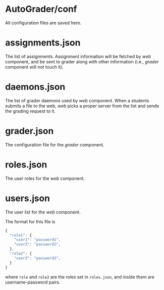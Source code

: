 AutoGrader/conf
===============

All configuration files are saved here.

assignments.json
================

The list of assignments. Assignment information will be fetched by *web* component, and be sent to grader along with other information (i.e., *grader* component will not touch it).

daemons.json
============

The list of grader daemons used by *web* component. When a students submits a file to the web, *web* picks a proper server from the list
and sends the grading request to it.

grader.json
===========

The configuration file for the *grader* component.

roles.json
==========

The user roles for the *web* component.

users.json
==========

The user list for the *web* component.

The format for this file is 

```javascript
{
  "role1": {
    "user1": "password1",
    "user2": "password2",
  }, 
  "role2": {
    "user3": "password3",
  }
}

```

where `role` and `role2` are the roles set in `roles.json`, and inside them are username-password pairs.
